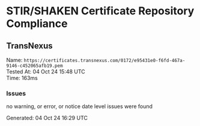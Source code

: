 # STIR/SHAKEN Certificate Repository Compliance

## TransNexus

Name: `https://certificates.transnexus.com/0172/e95431e0-f6fd-467a-9146-c452065afb19.pem`\
Tested At: 04 Oct 24 15:48 UTC\
Time: 163ms

### Issues

no warning, or error, or notice date level issues were found

Generated: 04 Oct 24 16:29 UTC